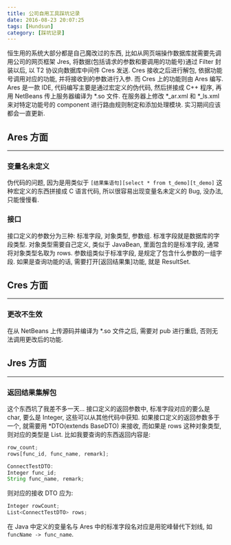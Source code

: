 ```yaml
---
title: 公司自用工具踩坑记录
date: 2016-08-23 20:07:25
tags: [Hundsun]
category: [踩坑记录]
---
```

恒生用的系统大部分都是自己魔改过的东西, 比如从网页端操作数据库就需要先调用公司的网页框架 Jres, 将数据(包括请求的参数和要调用的功能号)通过 Filter 封装以后, 以 T2 协议向数据库中间件 Cres 发送. Cres 接收之后进行解包, 依据功能号调用对应的功能, 并将接收到的参数进行入参. 而 Cres 上的功能则由 Ares 编写. Ares 是一款 IDE, 代码编写主要是通过宏定义的伪代码, 然后拼接成 C++ 程序, 再用 NetBeans 传上服务器编译为 *.so 文件. 在服务器上修改 *_ar.xml 和 *_ls.xml 来对特定功能号的 component 进行路由规则制定和添加处理模块. 实习期间应该都会一直更新.
<!--more-->
## Ares 方面
---
### 变量名未定义
伪代码的问题, 因为是用类似于 `[结果集语句][select * from t_demo][t_demo]` 这种宏定义的东西拼接成 C 语言代码, 所以很容易出现变量名未定义的 Bug, 没办法, 只能慢慢看.
### 接口
接口定义的参数分为三种: 标准字段, 对象类型, 参数组. 标准字段就是数据库的字段类型. 对象类型需要自己定义, 类似于 JavaBean, 里面包含的是标准字段, 通常将对象类型名取为 rows. 参数组类似于标准字段, 是规定了包含什么参数的一组字段. 如果是查询功能的话, 需要打开[返回结果集]功能, 就是 ResultSet. 

## Cres 方面
---
### 更改不生效
在从 NetBeans 上传源码并编译为 *.so 文件之后, 需要对 pub 进行重启, 否则无法调用更改后的功能.

## Jres 方面
---
### 返回结果集解包
这个东西坑了我差不多一天... 接口定义的返回参数中, 标准字段对应的要么是 char, 要么是 Integer, 这些可以从其他代码中获知. 如果接口定义的返回参数多于一个, 就需要用 *DTO(extends BaseDTO) 来接收, 而如果是 rows 这种对象类型, 则对应的类型是 List<RowstypeDTO>. 比如我要查询的东西返回内容是:
```js
row_count;
rows[func_id, func_name, remark];

ConnectTestDTO:
Integer func_id;
String func_name, remark;
```
则对应的接收 DTO 应为:
```js
Integer rowCount;
List<ConnectTestDTO> rows;
```
在 Java 中定义的变量名与 Ares 中的标准字段名对应是用驼峰替代下划线, 如 `funcName -> func_name`.